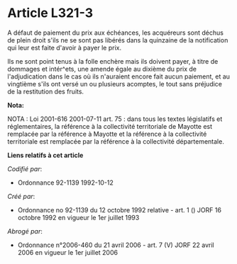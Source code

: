 # Article L321-3

A défaut de paiement du prix aux échéances, les acquéreurs sont déchus de plein droit s'ils ne se sont pas libérés dans la
quinzaine de la notification qui leur est faite d'avoir à payer le prix.

Ils ne sont point tenus à la folle enchère mais ils doivent payer, à titre de dommages et intér^ets, une amende égale au
dixième du prix de l'adjudication dans le cas où ils n'auraient encore fait aucun paiement, et au vingtième s'ils ont versé
un ou plusieurs acomptes, le tout sans préjudice de la restitution des fruits.

**Nota:**

NOTA : Loi 2001-616 2001-07-11 art. 75 : dans tous les textes législatifs et réglementaires, la référence à la collectivité
territoriale de Mayotte est remplacée par la référence à Mayotte et la référence à la collectivité territoriale est remplacée
par la référence à la collectivité départementale.

**Liens relatifs à cet article**

_Codifié par_:

  - Ordonnance 92-1139 1992-10-12

_Créé par_:

  - Ordonnance no 92-1139 du 12 octobre 1992 relative  - art. 1 () JORF 16 octobre 1992 en vigueur le 1er juillet 1993

_Abrogé par_:

  - Ordonnance n°2006-460 du 21 avril 2006 - art. 7 (V) JORF 22 avril 2006 en vigueur le 1er juillet 2006

